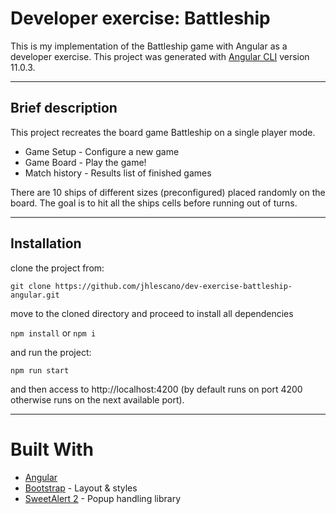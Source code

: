 # Developer exercise: Battleship

This is my implementation of the Battleship game with Angular as a developer exercise.
This project was generated with [Angular CLI](https://github.com/angular/angular-cli) version 11.0.3.

---

## Brief description

This project recreates the board game Battleship on a single player mode.

* Game Setup - Configure a new game
* Game Board - Play the game!
* Match history - Results list of finished games

There are 10 ships of different sizes (preconfigured) placed randomly on the board.
The goal is to hit all the ships cells before running out of turns.

---

## Installation

clone the project from:

`git clone https://github.com/jhlescano/dev-exercise-battleship-angular.git`

move to the cloned directory and proceed to install all dependencies

`npm install` or `npm i`

and run the project:

`npm run start`

and then access to http://localhost:4200 (by default runs on port 4200 otherwise runs on the next available port).

---

# Built With

* [Angular](https://angular.io/)
* [Bootstrap](https://getbootstrap.com/) - Layout & styles
* [SweetAlert 2](https://sweetalert2.github.io/) - Popup handling library
